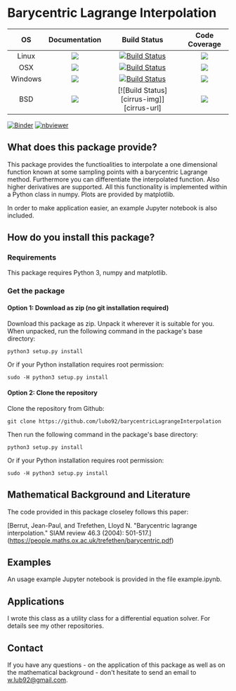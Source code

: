 # Barycentric Lagrange Interpolation

| **OS**                                  |  **Documentation**                    | **Build Status**                          | **Code Coverage**               |
|:---------------------------------------:|:-------------------------------------:|:-----------------------------------------:|:-------------------------------:|
| Linux                                   |[![][docs-latest-img]][docs-latest-url]| [![Build Status][travis-img]][travis-url] | [![][codacy-img]][codacy-url]   |
| OSX                                     |[![][docs-latest-img]][docs-latest-url]| [![Build Status][travis-img]][travis-url] | [![][codecov-img]][codecov-url] |
| Windows                                 |[![][docs-latest-img]][docs-latest-url]| [![Build Status][appvey-img]][appvey-url] | [![][coveral-img]][coveral-url] |
| BSD                                     |[![][docs-latest-img]][docs-latest-url]| [![Build Status][cirrus-img]][cirrus-url] | [![][codecov-img]][codecov-url] |

 
 [![Binder](http://mybinder.org/badge.svg)](https://mybinder.org/v2/gh/LaGuer/barycentricLagrangeInterpolation/master)
 [![nbviewer](https://img.shields.io/badge/view%20on-nbviewer-brightgreen.svg)](https://nbviewer.jupyter.org/github/LaGuer/barycentricLagrangeInterpolation/blob/master/website-index.ipynb)
 
## What does this package provide?
This package provides the functioalities to interpolate a one dimensional function known at some sampling points with a barycentric Lagrange method. Furthermore you can differentiate the interpolated function. Also higher derivatives are supported. All this functionality is implemented within a Python class in numpy. Plots are provided by matplotlib.

In order to make application easier, an example Jupyter notebook is also included.

## How do you install this package?
### Requirements
This package requires Python 3, numpy and matplotlib.
### Get the package
#### Option 1: Download as zip (no git installation required)
Download this package as zip. Unpack it wherever it is suitable for you. When unpacked, run the following command in the package's base directory:
```
python3 setup.py install
```
Or if your Python installation requires root permission:
```
sudo -H python3 setup.py install
```
#### Option 2: Clone the repository
Clone the repository from Github:
```
git clone https://github.com/lubo92/barycentricLagrangeInterpolation
```
Then run the following command in the package's base directory:
```
python3 setup.py install
```
Or if your Python installation requires root permission:
```
sudo -H python3 setup.py install
```

## Mathematical Background and Literature
The code provided in this package closeley follows this paper:

[Berrut, Jean-Paul, and Trefethen, Lloyd N. "Barycentric lagrange interpolation." SIAM review 46.3 (2004): 501-517.] (https://people.maths.ox.ac.uk/trefethen/barycentric.pdf)

## Examples
An usage example Jupyter notebook is provided in the file example.ipynb.

## Applications
I wrote this class as a utility class for a differential equation solver. For details see my other repositories.

## Contact
If you have any questions - on the application of this package as well as on the mathematical background - don't hesitate to send an email to <w.lub92@gmail.com>.

[docs-latest-img]: https://img.shields.io/badge/docs-latest-blue.svg
[docs-latest-url]: https://LaGuer.github.io/barycentricLagrangeInterpolation/latest/

[docs-stable-img]: https://img.shields.io/badge/docs-stable-blue.svg
[docs-stable-url]: https://LaGuer.github.io/barycentricLagrangeInterpolation/stable/

[pkgeval-link]: http://pkg.julialang.org/?pkg=barycentricLagrangeInterpolation

[pkg-0.5-img]: http://pkg.julialang.org/badges/MathPhysicalConstants.0.5.svg
[pkg-0.5-url]: http://pkg.julialang.org/detail/MathPhysicalConstants.html
[pkg-0.6-img]: http://pkg.julialang.org/badges/MathPhysicalConstants.0.6.svg
[pkg-0.6-url]: http://pkg.julialang.org/detail/barycentricLagrangeInterpolation.html

[travis-img]: https://travis-ci.org/LaGuer/barycentricLagrangeInterpolation.svg?branch=master
[travis-url]: https://travis-ci.org/LaGuer/barycentricLagrangeInterpolation

[appvey-img]: https://ci.appveyor.com/api/projects/status/u8mg5dlhyb1vjcpe?svg=true
[appvey-url]: https://ci.appveyor.com/project/LaGuer/barycentricLagrangeInterpolation

[coveral-img]: https://coveralls.io/repos/github/LaGuer/barycentricLagrangeInterpolation/badge.svg?branch=master
[coveral-url]: https://coveralls.io/github/LaGuer/barycentricLagrangeInterpolation?branch=master

[codecov-img]: https://codecov.io/gh/LaGuer/barycentricLagrangeInterpolation/branch/master/graph/badge.svg
[codecov-url]: https://codecov.io/gh/LaGuer/barycentricLagrangeInterpolation

[codacy-img]: https://api.codacy.com/project/badge/Grade/d09dc8fca5df4abd96d4ba0758f2554c
[codacy-url]: https://www.codacy.com/app/LaGuer/barycentricLagrangeInterpolation?utm_source=github.com&amp;utm_medium=referral&amp;utm_content=LaGuer/barycentricLagrangeInterpolation&amp;utm_campaign=Badge_Grade
